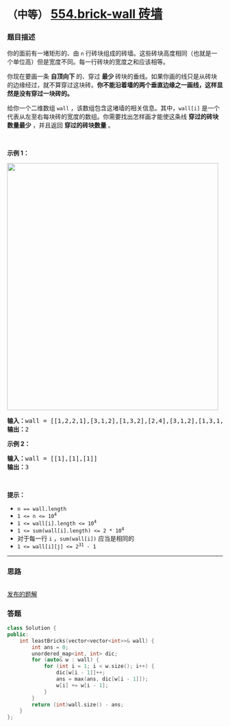 # `（中等）` [554.brick-wall 砖墙](https://leetcode-cn.com/problems/brick-wall/)

### 题目描述
<div class="notranslate"><p>你的面前有一堵矩形的、由 <code>n</code> 行砖块组成的砖墙。这些砖块高度相同（也就是一个单位高）但是宽度不同。每一行砖块的宽度之和应该相等。</p>

<p>你现在要画一条 <strong>自顶向下 </strong>的、穿过 <strong>最少 </strong>砖块的垂线。如果你画的线只是从砖块的边缘经过，就不算穿过这块砖。<strong>你不能沿着墙的两个垂直边缘之一画线，这样显然是没有穿过一块砖的。</strong></p>

<p>给你一个二维数组 <code>wall</code> ，该数组包含这堵墙的相关信息。其中，<code>wall[i]</code> 是一个代表从左至右每块砖的宽度的数组。你需要找出怎样画才能使这条线 <strong>穿过的砖块数量最少</strong> ，并且返回 <strong>穿过的砖块数量</strong> 。</p>

<p>&nbsp;</p>

<p><strong>示例 1：</strong></p>
<img style="width: 493px; height: 577px;" src="https://assets.leetcode.com/uploads/2021/04/24/cutwall-grid.jpg" alt="">
<pre><strong>输入：</strong>wall = [[1,2,2,1],[3,1,2],[1,3,2],[2,4],[3,1,2],[1,3,1,1]]
<strong>输出：</strong>2
</pre>

<p><strong>示例 2：</strong></p>

<pre><strong>输入：</strong>wall = [[1],[1],[1]]
<strong>输出：</strong>3
</pre>
&nbsp;

<p><strong>提示：</strong></p>

<ul>
	<li><code>n == wall.length</code></li>
	<li><code>1 &lt;= n &lt;= 10<sup>4</sup></code></li>
	<li><code>1 &lt;= wall[i].length &lt;= 10<sup>4</sup></code></li>
	<li><code>1 &lt;= sum(wall[i].length) &lt;= 2 * 10<sup>4</sup></code></li>
	<li>对于每一行 <code>i</code> ，<code>sum(wall[i])</code> 应当是相同的</li>
	<li><code>1 &lt;= wall[i][j] &lt;= 2<sup>31</sup> - 1</code></li>
</ul>
</div>

---
### 思路
```
```

[发布的题解](https://leetcode-cn.com/problems/brick-wall/solution/brick-wall-by-ikaruga-hg4w/)

### 答题
``` C++
class Solution {
public:
    int leastBricks(vector<vector<int>>& wall) {
        int ans = 0;
        unordered_map<int, int> dic;
        for (auto& w : wall) {
            for (int i = 1; i < w.size(); i++) {
                dic[w[i - 1]]++;
                ans = max(ans, dic[w[i - 1]]);
                w[i] += w[i - 1];
            }
        }
        return (int)wall.size() - ans;
    }
};
```





